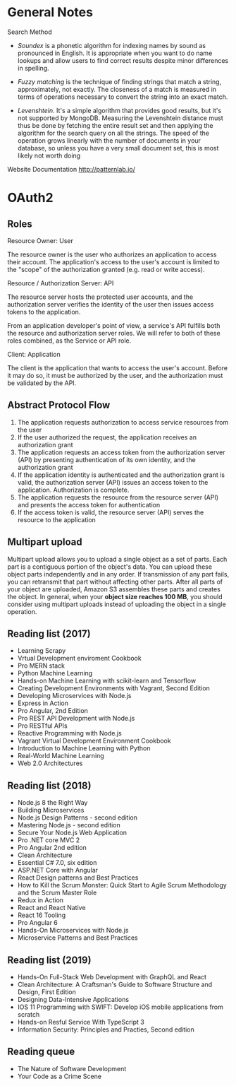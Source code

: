 # General Notes

Search Method

- _Soundex_ is a phonetic algorithm for indexing names by sound as pronounced in English. It is appropriate when you want to do name lookups and allow users to find correct results despite minor differences in spelling.

- _Fuzzy matching_ is the technique of finding strings that match a string, approximately, not exactly. The closeness of a match is measured in terms of operations necessary to convert the string into an exact match.

- _Levenshtein_. It's a simple algorithm that provides good results, but it's not supported by MongoDB. Measuring the Levenshtein distance must thus be done by fetching the entire result set and then applying the algorithm for the search query on all the strings. The speed of the operation grows linearly with the number of documents in your database, so unless you have a very small document set, this is most likely not
  worth doing

Website Documentation
http://patternlab.io/

# OAuth2

## Roles

Resource Owner: User

The resource owner is the user who authorizes an application to access their account. The application's access to the user's account is limited to the "scope" of the authorization granted (e.g. read or write access).

Resource / Authorization Server: API

The resource server hosts the protected user accounts, and the authorization server verifies the identity of the user then issues access tokens to the application.

From an application developer's point of view, a service's API fulfills both the resource and authorization server roles. We will refer to both of these roles combined, as the Service or API role.

Client: Application

The client is the application that wants to access the user's account. Before it may do so, it must be authorized by the user, and the authorization must be validated by the API.

## Abstract Protocol Flow

1. The application requests authorization to access service resources from the user
2. If the user authorized the request, the application receives an authorization grant
3. The application requests an access token from the authorization server (API) by presenting authentication of its own identity, and the authorization grant
4. If the application identity is authenticated and the authorization grant is valid, the authorization server (API) issues an access token to the application. Authorization is complete.
5. The application requests the resource from the resource server (API) and presents the access token for authentication
6. If the access token is valid, the resource server (API) serves the resource to the application

## Multipart upload

Multipart upload allows you to upload a single object as a set of parts. Each part is a contiguous portion of the object's data. You can upload these object parts independently and in any order. If transmission of any part fails, you can retransmit that part without affecting other parts. After all parts of your object are uploaded, Amazon S3 assembles these parts and creates the object. In general, when your **object size reaches 100 MB**, you should consider using multipart uploads instead of uploading the object in a single operation.

## Reading list (2017)

- Learning Scrapy
- Vrtual Development enviroment Cookbook
- Pro MERN stack
- Python Machine Learning
- Hands-on Machine Learning with scikit-learn and Tensorflow
- Creating Development Environments with Vagrant, Second Edition
- Developing Microservices with Node.js
- Express in Action
- Pro Angular, 2nd Edition
- Pro REST API Development with Node.js
- Pro RESTful APIs
- Reactive Programming with Node.js
- Vagrant Virtual Development Environment Cookbook
- Introduction to Machine Learning with Python
- Real-World Machine Learning
- Web 2.0 Architectures

## Reading list (2018)

- Node.js 8 the Right Way
- Building Microservices
- Node.js Design Patterns - second edition
- Mastering Node.js - second edition
- Secure Your Node.js Web Application
- Pro .NET core MVC 2
- Pro Angular 2nd edition
- Clean Architecture
- Essential C# 7.0, six edition
- ASP.NET Core with Angular
- React Design patterns and Best Practices
- How to Kill the Scrum Monster: Quick Start to Agile Scrum Methodology and the Scrum Master Role
- Redux in Action
- React and React Native
- React 16 Tooling
- Pro Angular 6
- Hands-On Microservices with Node.js
- Microservice Patterns and Best Practices

## Reading list (2019)

- Hands-On Full-Stack Web Development with GraphQL and React
- Clean Architecture: A Craftsman's Guide to Software Structure and Design, First Edition
- Designing Data-Intensive Applications
- IOS 11 Programming with SWIFT: Develop iOS mobile applications from scratch
- Hands-on Resful Service With TypeScript 3
- Information Security: Principles and Practies, Second edition

## Reading queue

- The Nature of Software Development
- Your Code as a Crime Scene
